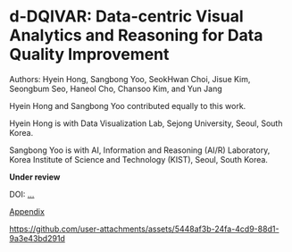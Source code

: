 # d-DQIVAR: Data-centric Visual Analytics and Reasoning for Data Quality Improvement 

Authors: Hyein Hong, Sangbong Yoo, SeokHwan Choi, Jisue Kim, Seongbum Seo, Haneol Cho, Chansoo Kim, and Yun Jang

Hyein Hong and Sangbong Yoo contributed equally to this work.

Hyein Hong is with Data Visualization Lab, Sejong University, Seoul, South Korea.

Sangbong Yoo is with AI, Information and Reasoning (AI/R) Laboratory, Korea Institute of Science and Technology (KIST), Seoul, South Korea.

**Under review**

DOI: [...](...)

[Appendix](Visual%20Analytics/d-DQIVAR/Appendix/appendix.pdf)


https://github.com/user-attachments/assets/5448af3b-24fa-4cd9-88d1-9a3e43bd291d
